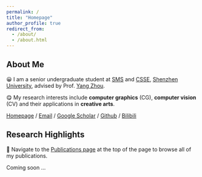 ```yaml
---
permalink: /
title: "Homepage"
author_profile: true
redirect_from: 
  - /about/
  - /about.html
---
```


## About Me

😀 I am a senior undergraduate student at [SMS](https://math.szu.edu.cn/) and [CSSE](https://csse.szu.edu.cn/), [Shenzhen University](https://www.szu.edu.cn/), 
advised by Prof. [Yang Zhou](https://zhouyangvcc.github.io/). 

😋 My research interests include **computer graphics** (CG), **computer vision** (CV) and their applications in **creative arts**.

[Homepage](https://hytidel.github.io/) / [Email](hytidel333@gmail.com) / [Google Scholar]() / [Github](https://github.com/hytidel) / [Bilibili](https://space.bilibili.com/382329676)

## Research Highlights

🧐 Navigate to the [Publications page](#/publications) at the top of the page to browse all of my publications. 

Coming soon ...

